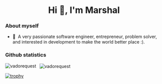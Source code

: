 <h1 align="center">Hi 👋, I'm Marshal</h1>

### About myself

- 🔭&nbsp;&nbsp;A very passionate software engineer, entrepreneur, problem solver, and interested in development to make the world better place :).

### Github statistics

<p>
  <img align="left" src="https://github-readme-stats.vercel.app/api/top-langs/?username=marshalofficial&layout=compact&hide=php,smarty&bg_color=30,e96443,904e95&title_color=fff&text_color=fff" alt="vadorequest" />&nbsp;

  <img align="center" src="https://github-readme-stats.vercel.app/api?username=marshalofficial&show_icons=true&count_private=true&show_icons=true&hide=php&bg_color=30,e96443,904e95&title_color=fff&text_color=fff" alt="vadorequest" />
</p>

[![trophy](https://github-profile-trophy.vercel.app/?username=marshalofficial)](https://github.com/ryo-ma/github-profile-trophy)


